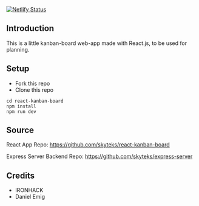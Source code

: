 [![Netlify Status](https://api.netlify.com/api/v1/badges/8bb2a5cf-a178-4d27-a24a-e6ff81df2b0c/deploy-status)](https://app.netlify.com/sites/react-kanban-board-main/deploys)

## Introduction

This is a little kanban-board web-app made with React.js,
to be used for planning.

## Setup

- Fork this repo
- Clone this repo

```shell
cd react-kanban-board
npm install
npm run dev
```
## Source

React App Repo:
https://github.com/skyteks/react-kanban-board

Express Server Backend Repo:
https://github.com/skyteks/express-server

## Credits

- IRONHACK
- Daniel Emig

